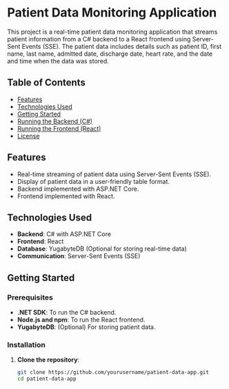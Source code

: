 # Patient Data Monitoring Application

This project is a real-time patient data monitoring application that streams patient information from a C# backend to a React frontend using Server-Sent Events (SSE). The patient data includes details such as patient ID, first name, last name, admitted date, discharge date, heart rate, and the date and time when the data was stored.

## Table of Contents

- [Features](#features)
- [Technologies Used](#technologies-used)
- [Getting Started](#getting-started)
- [Running the Backend (C#)](#running-the-backend-c)
- [Running the Frontend (React)](#running-the-frontend-react)
- [License](#license)

## Features

- Real-time streaming of patient data using Server-Sent Events (SSE).
- Display of patient data in a user-friendly table format.
- Backend implemented with ASP.NET Core.
- Frontend implemented with React.

## Technologies Used

- **Backend**: C# with ASP.NET Core
- **Frontend**: React
- **Database**: YugabyteDB (Optional for storing real-time data)
- **Communication**: Server-Sent Events (SSE)

## Getting Started

### Prerequisites

- **.NET SDK**: To run the C# backend.
- **Node.js and npm**: To run the React frontend.
- **YugabyteDB**: (Optional) For storing patient data.

### Installation

1. **Clone the repository**:
   ```bash
   git clone https://github.com/yourusername/patient-data-app.git
   cd patient-data-app
   ```

